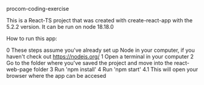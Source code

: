 procom-coding-exercise

This is a React-TS project that was created with create-react-app with the 5.2.2 version. It can be run on node 18.18.0

How to run this app:

0 These steps assume you've already set up Node in your computer, if you haven't check out https://nodejs.org/
1 Open a terminal in your computer
2 Go to the folder where you've saved the project and move into the react-web-page folder
3 Run 'npm install'
4 Run 'npm start'
4.1 This will open your browser where the app can be accesed
